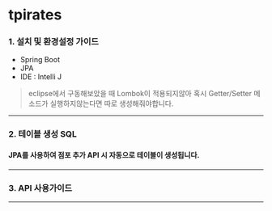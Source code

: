 # tpirates
### 1. 설치 및 환경설정 가이드
- Spring Boot
- JPA
- IDE : Intelli J 
> eclipse에서 구동해보았을 때 Lombok이 적용되지않아 혹시 Getter/Setter 메소드가 실행하지않는다면 따로 생성해줘야합니다.
---
### 2. 테이블 생성 SQL
#### JPA를 사용하여 점포 추가 API 시 자동으로 테이블이 생성됩니다.

---
### 3. API 사용가이드
---
